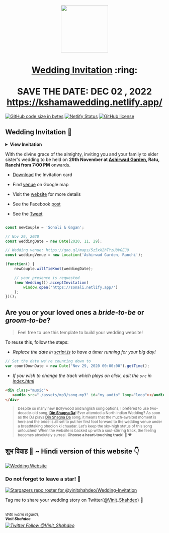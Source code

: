 
<p align="center"><a href="https://sonali.netlify.app/"><img src="./assets/wedding.gif" width="150px" height="150px"/></a></p>
<h1 align="center"><a href="https://sonali.netlify.app/">Wedding Invitation</a> :ring: <br> <br> SAVE THE DATE: DEC 02 , 2022 <br> <a href="https://sonali.netlify.app/">https://kshamawedding.netlify.app/</a></h1>

[![GitHub code size in bytes](https://img.shields.io/github/languages/code-size/vinitshahdeo/Wedding-Invitation?logo=github)](https://sonali.netlify.app/) [![Netlify Status](https://api.netlify.com/api/v1/badges/e945f101-f434-45e6-8c33-df855c6b2082/deploy-status)](https://app.netlify.com/sites/sonali/deploys) [![GitHub license](https://img.shields.io/github/license/vinitshahdeo/Wedding-Invitation?logo=github)](https://github.com/vinitshahdeo/Wedding-Invitation)

## Wedding Invitation :ring:

<details>
  <summary><strong>View Invitation</strong></summary>
  <a href="https://sonali.netlify.app/"><img src="./assets/img/sonali.jpeg" /></a>
</details>

With the divine grace of the almighty,
inviting you and your family to elder sister's wedding to be held on **29th November at [Ashirwad Garden](https://goo.gl/maps/5z5xX2hTYzU8VGEJ9), Ratu, Ranchi from 7:00 PM** onwards.

- [Download](https://github.com/vinitshahdeo/vinitshahdeo/raw/master/docs/Sonali%20%26%20Gagan.pdf) the Invitation card

- Find [venue](https://goo.gl/maps/5z5xX2hTYzU8VGEJ9) on Google map

- Visit the [website](https://sonali.netlify.app/) for more details

- See the Facebook [post](https://www.facebook.com/vinit.shahdeo/posts/3521599654622390)

- See the [Tweet](https://twitter.com/Vinit_Shahdeo/status/1328570280705482752)

```js

const newCouple = 'Sonali & Gagan';

// Nov 29, 2020
const weddingDate = new Date(2020, 11, 29);

// Wedding venue: https://goo.gl/maps/5z5xX2hTYzU8VGEJ9
const weddingVenue = new Location('Ashirwad Garden, Ranchi');

(function() {
    newCouple.willTieKnot(weddingDate);

    // your presence is requested
    (new Wedding()).acceptInvitation(
        window.open('https://sonali.netlify.app/')
    );
})();


```

## Are you or your loved ones a *bride-to-be* or *groom-to-be*? 
> Feel free to use this template to build your wedding website!

To reuse this, follow the steps:

- *Replace the date in [script.js](https://github.com/vinitshahdeo/Wedding-Invitation/blob/master/js/script.js#L29) to have a timer running for your big day!*

```js
// Set the date we're counting down to
var countDownDate = new Date("Nov 29, 2020 00:00:00").getTime();
```

- *If you wish to change the track which plays on click, edit the `src` in [index.html](https://github.com/vinitshahdeo/Wedding-Invitation/blob/760c4aa437115fc365f5cb86a4b428b0e292b5ba/index.html#L69)*

```html
<div class="music">
   <audio src="./assets/mp3/song.mp3" id="my_audio" loop="loop"></audio> 
</div>
```

> <sup>Despite so many new Bollywood and English song options, I prefered to use two-decade-old song, **[Din Shagna Da](https://youtu.be/X0MDALpV29s)**! Ever attended a North Indian Wedding? As soon as the DJ plays [Din Shagna Da](https://youtu.be/Mj4eK5YViCs) song, it means that the much-awaited moment is here and the bride is all set to put her first foot forward to the wedding venue under a breathtaking phoolon ki chaadar. Let's keep the sky-high status of this song untouched! When the website is backed up with a soul-stirring track, the feeling becomes absolutely surreal. **Choose a heart-touching track!** :musical_note: :heart: </sup>

## शुभ विवाह 🎉  ~ Hindi version of this website 👇

[![Wedding Website](https://github-readme-stats.vercel.app/api/pin/?username=vinitshahdeo&repo=wedding-website)](https://github.com/vinitshahdeo/wedding-website/)

### Do not forget to leave a star! :hugs:

[![Stargazers repo roster for @vinitshahdeo/Wedding-Invitation](https://reporoster.com/stars/vinitshahdeo/Wedding-Invitation)](https://github.com/vinitshahdeo/Wedding-Invitation/stargazers)

Tag me to share your wedding story on Twitter([@Vinit_Shahdeo](https://twitter.com/Vinit_Shahdeo)) :yellow_heart:

<br><sup><i>With warm regards,<br>
**Vinit Shahdeo**<i></sup><br>
[![Twitter Follow @Vinit_Shahdeo](https://img.shields.io/twitter/follow/Vinit_Shahdeo?style=social)](https://twitter.com/Vinit_Shahdeo)
